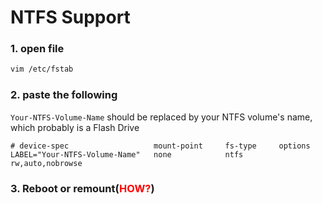 # NTFS Support

### 1. open file

```bash
vim /etc/fstab
```

### 2. paste the following

`Your-NTFS-Volume-Name` should be replaced by your NTFS volume's name, which probably is a Flash Drive

```text
# device-spec                   mount-point     fs-type     options   
LABEL="Your-NTFS-Volume-Name"   none            ntfs        rw,auto,nobrowse
```

### 3. Reboot or remount(<font color="red">HOW?</font>)